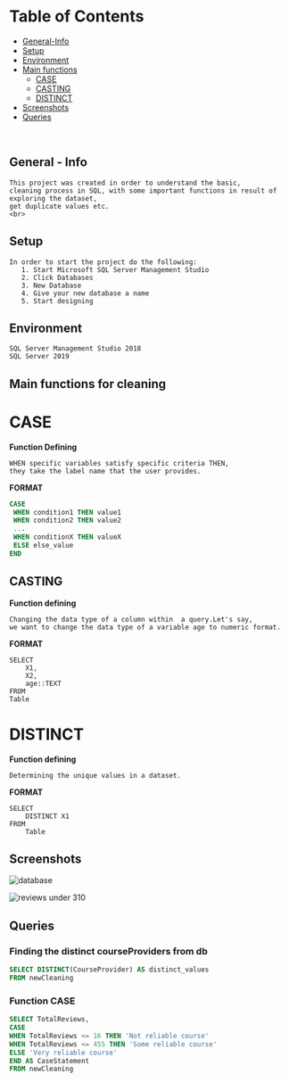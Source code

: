    # Table of Contents
   * [General-Info](general-info)
   * [Setup](setup)
   * [Environment](environment)
   * [Main functions](main)
       * [CASE](case)
      * [CASTING](casting)
      * [DISTINCT](distinct)
   * [Screenshots](screenshots)
   * [Queries](queries)
<br>

## General - Info 

    This project was created in order to understand the basic,
    cleaning process in SQL, with some important functions in result of exploring the dataset,
    get duplicate values etc.
    <br>
    
## Setup
    In order to start the project do the following:
       1. Start Microsoft SQL Server Management Studio
       2. Click Databases
       3. New Database 
       4. Give your new database a name 
       5. Start designing
## Environment
```
SQL Server Management Studio 2018
SQL Server 2019
```
## Main functions for cleaning
CASE
= 
  **Function Defining**
    
    WHEN specific variables satisfy specific criteria THEN,  
    they take the label name that the user provides.
    
   **FORMAT**
   ```SQL
CASE
    WHEN condition1 THEN value1
    WHEN condition2 THEN value2
    ...
    WHEN conditionX THEN valueX
    ELSE else_value
END
```

## CASTING

**Function defining**
    
    Changing the data type of a column within  a query.Let's say,
    we want to change the data type of a variable age to numeric format.
    
**FORMAT**
    
    SELECT
        X1,
        X2,
        age::TEXT
    FROM
    Table
       
DISTINCT
=
**Function defining**
    
    Determining the unique values in a dataset.
    
**FORMAT**    
    
    SELECT
        DISTINCT X1
    FROM
        Table

## Screenshots
![database](https://user-images.githubusercontent.com/47696240/96724398-756e3880-13b8-11eb-8081-cf9119f1f56e.png)
<br>

![reviews under 310](https://user-images.githubusercontent.com/47696240/96724984-13fa9980-13b9-11eb-9071-88c8e48d1d89.png)



## Queries

### Finding the distinct courseProviders  from db 
```SQL
SELECT DISTINCT(CourseProvider) AS distinct_values
FROM newCleaning
```
### Function CASE
```SQL
SELECT TotalReviews,
CASE 
WHEN TotalReviews <= 16 THEN 'Not reliable course'
WHEN TotalReviews <= 455 THEN 'Some reliable course'
ELSE 'Very reliable course'
END AS CaseStatement
FROM newCleaning
```
